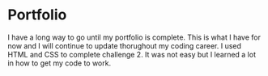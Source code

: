 # Portfolio

I have a long way to go until my portfolio is complete. This is what I have for now and I will continue to update thorughout my coding career. I used HTML and CSS to complete challenge 2. It was not easy but I learned a lot in how to get my code to work. 